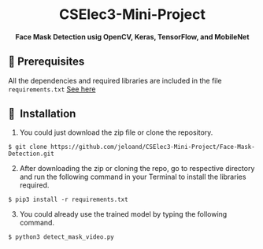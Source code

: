 <h1 align="center">CSElec3-Mini-Project</h1>

<div align="center">
  <h4>Face Mask Detection usig OpenCV, Keras, TensorFlow, and MobileNet</h4>
</div>

## :key: Prerequisites

All the dependencies and required libraries are included in the file <code>requirements.txt</code> [See here](https://github.com/jeloand/CSElec3-Mini-Project/requirements.txt)

## 🚀&nbsp; Installation

1. You could just download the zip file or clone the repository.
```
$ git clone https://github.com/jeloand/CSElec3-Mini-Project/Face-Mask-Detection.git
```
2. After downloading the zip or cloning the repo, go to respective directory and run the following command in your Terminal to install the libraries required.
```
$ pip3 install -r requirements.txt
```
3. You could already use the trained model by typing the following command.
```
$ python3 detect_mask_video.py 
```
